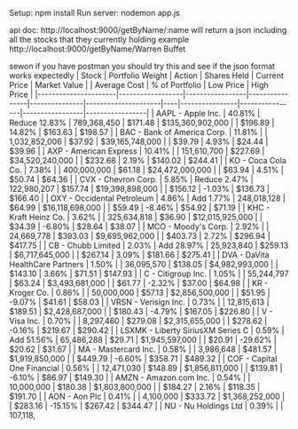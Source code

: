 Setup:
npm install 
Run server:
nodemon app.js

api doc:
http://localhost:9000/getByName/:name
will return a json including all the stocks that they currently holding
example
http://localhost:9000/getByName/Warren Buffet 


sewon if you have postman you should try this and see if the json format works expectedly
| Stock                | Portfolio Weight | Action          | Shares Held    | Current Price | Market Value        |  | Average Cost   | % of Portfolio | Low Price       | High Price      |
|----------------------|------------------|-----------------|----------------|---------------|---------------------|----|----------------|----------------|-----------------|-----------------|
| AAPL - Apple Inc.    | 40.81%           | Reduce 12.83%   | 789,368,450    | $171.48       | $135,360,902,000    |  | $196.89        | 14.82%         | $163.63         | $198.57         |
| BAC - Bank of America Corp. | 11.81%     |                 | 1,032,852,006  | $37.92        | $39,165,748,000     |  | $39.79         | 4.93%          | $24.44          | $39.96          |
| AXP - American Express | 10.41%         |                 | 151,610,700    | $227.69       | $34,520,240,000     |  | $232.68        | 2.19%          | $140.02         | $244.41         |
| KO - Coca Cola Co.   | 7.38%            |                 | 400,000,000    | $61.18        | $24,472,000,000     |  | $63.94         | 4.51%          | $50.74          | $64.36          |
| CVX - Chevron Corp.  | 5.85%            | Reduce 2.47%    | 122,980,207    | $157.74       | $19,398,898,000     |  | $156.12        | -1.03%         | $136.73         | $166.40         |
| OXY - Occidental Petroleum | 4.86%       | Add 1.77%       | 248,018,128    | $64.99        | $16,118,698,000     |  | $59.49         | -8.46%         | $54.92          | $71.19          |
| KHC - Kraft Heinz Co. | 3.62%           |                 | 325,634,818    | $36.90        | $12,015,925,000     |  | $34.39         | -6.80%         | $28.64          | $38.07          |
| MCO - Moody's Corp.  | 2.92%            |                 | 24,669,778     | $393.03       | $9,695,962,000      |  | $403.73        | 2.72%          | $296.94         | $417.75         |
| CB - Chubb Limited   | 2.03%            | Add 28.97%      | 25,923,840     | $259.13       | $6,717,645,000      |  | $267.14        | 3.09%          | $181.66         | $275.41         |
| DVA - DaVita HealthCare Partners | 1.50% |             | 36,095,570     | $138.05       | $4,982,993,000      |  | $143.10        | 3.66%          | $71.51          | $147.93         |
| C - Citigroup Inc.   | 1.05%            |                 | 55,244,797     | $63.24        | $3,493,681,000      |  | $61.77         | -2.32%         | $37.00          | $64.98          |
| KR - Kroger Co.      | 0.86%            |                 | 50,000,000     | $57.13        | $2,856,500,000      |  | $51.95         | -9.07%         | $41.61          | $58.03          |
| VRSN - Verisign Inc. | 0.73%            |                 | 12,815,613     | $189.51       | $2,428,687,000      |  | $180.43        | -4.79%         | $167.05         | $226.80         |
| V - Visa Inc.        | 0.70%            |                 | 8,297,460      | $279.08       | $2,315,655,000      |  | $278.62        | -0.16%         | $219.67         | $290.42         |
| LSXMK - Liberty SiriusXM Series C | 0.59% | Add 51.56% | 65,486,288 | $29.71      | $1,945,597,000      |  | $20.91         | -29.62%        | $20.62          | $31.67          |
| MA - Mastercard Inc. | 0.58%           |                 | 3,986,648      | $481.57       | $1,919,850,000      |  | $449.79        | -6.60%         | $358.71         | $489.32         |
| COF - Capital One Financial | 0.56%    |                 | 12,471,030     | $148.89       | $1,856,811,000      |  | $139.81        | -6.10%         | $86.97          | $149.30         |
| AMZN - Amazon.com Inc. | 0.54%          |                 | 10,000,000     | $180.38       | $1,803,800,000      |  | $184.27        | 2.16%          | $118.35         | $191.70         |
| AON - Aon Plc        | 0.41%            |                 | 4,100,000      | $333.72       | $1,368,252,000      |  | $283.16        | -15.15%        | $267.42         | $344.47         |
| NU - Nu Holdings Ltd | 0.39%            |                 | 107,118,

